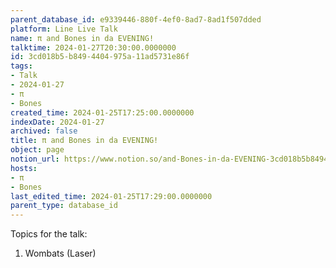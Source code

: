 ```yaml
---
parent_database_id: e9339446-880f-4ef0-8ad7-8ad1f507dded
platform: Line Live Talk
name: π and Bones in da EVENING!
talktime: 2024-01-27T20:30:00.0000000
id: 3cd018b5-b849-4404-975a-11ad5731e86f
tags:
- Talk
- 2024-01-27
- π
- Bones
created_time: 2024-01-25T17:25:00.0000000
indexDate: 2024-01-27
archived: false
title: π and Bones in da EVENING!
object: page
notion_url: https://www.notion.so/and-Bones-in-da-EVENING-3cd018b5b8494404975a11ad5731e86f
hosts:
- π
- Bones
last_edited_time: 2024-01-25T17:29:00.0000000
parent_type: database_id
---
```


Topics for the talk:
1. Wombats (Laser)

























